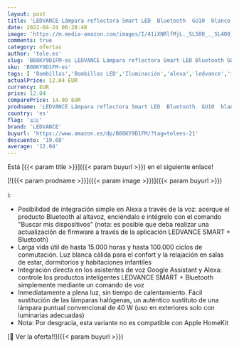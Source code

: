 ```yaml
---
layout: post
title: 'LEDVANCE Lámpara reflectora Smart LED  Bluetooth  GU10  blanco cálido  2700K   reemplaza las lámparas incandescentes con 40W  controlable con Alexa y Google  SMART+ Spot GU10 DIM  paquete de 1'
date: 2022-04-24 06:28:48
image: 'https://m.media-amazon.com/images/I/41iXNRlfMjL._SL500_._SL400_.jpg'
comments: true
category: ofertas
author: 'tole.es'
slug: 'B08KY9D1FM-es LEDVANCE Lámpara reflectora Smart LED Bluetooth GU10...'
sku: 'B08KY9D1FM-es'
tags: [ 'Bombillas','Bombillas LED','Iluminación','alexa','ledvance','🇪🇸', ]
actualPrice: 12.04 EUR
currency: EUR
price: 12.04
comparePrice: 14.99 EUR
prodname: 'LEDVANCE Lámpara reflectora Smart LED  Bluetooth  GU10  blanco cálido  2700K   reemplaza las lámparas incandescentes con 40W  controlable con Alexa y Google  SMART+ Spot GU10 DIM  paquete de 1'
country: 'es'
flag: '🇪🇸'
brand: 'LEDVANCE'
buyurl: 'https://www.amazon.es/dp/B08KY9D1FM/?tag=tolees-21'
descuento: '19.68'
average: '12.04'
---
```


Está [{{< param title >}}]({{< param buyurl >}}) en el siguiente enlace!

[![{{< param prodname >}}]({{< param image >}})]({{< param buyurl >}})

ℹ️:

- Posibilidad de integración simple en Alexa a través de la voz: acerque el producto Bluetooth al altavoz, enciéndalo e intégrelo con el comando "Buscar mis dispositivos" (nota: es posible que deba realizar una actualización de firmware a través de la aplicación LEDVANCE SMART + Bluetooth)
- Larga vida útil de hasta 15.000 horas y hasta 100.000 ciclos de conmutación. Luz blanca cálida para el confort y la relajación en salas de estar, dormitorios y habitaciones infantiles
- Integración directa en los asistentes de voz Google Assistant y Alexa: controle los productos inteligentes LEDVANCE SMART + Bluetooth simplemente mediante un comando de voz
- Inmediatamente a plena luz, sin tiempo de calentamiento. Fácil sustitución de las lámparas halógenas, un auténtico sustituto de una lámpara puntual convencional de 40 W (uso en exteriores solo con luminarias adecuadas)
- Nota: Por desgracia, esta variante no es compatible con Apple HomeKit

[🛒 Ver la oferta!!]({{< param buyurl >}})
